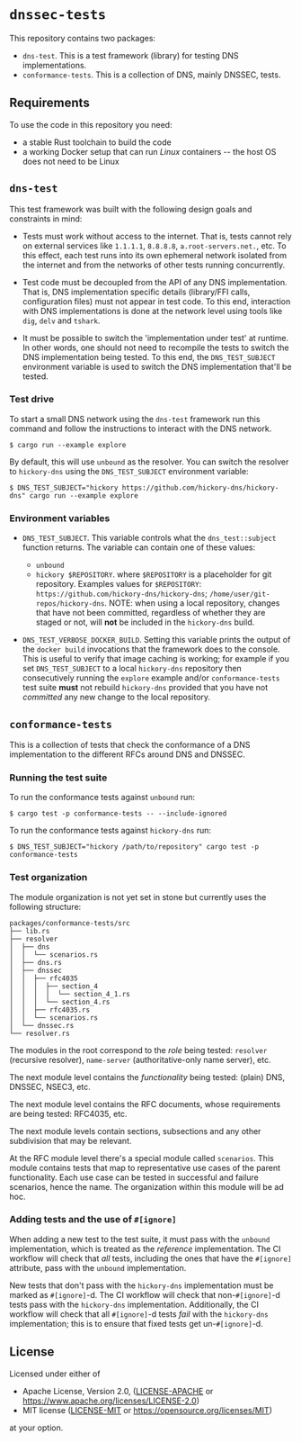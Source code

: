# `dnssec-tests`

This repository contains two packages:

- `dns-test`. This is a test framework (library) for testing DNS implementations.
- `conformance-tests`. This is a collection of DNS, mainly DNSSEC, tests.

## Requirements

To use the code in this repository you need:

- a stable Rust toolchain to build the code
- a working Docker setup that can run *Linux* containers -- the host OS does not need to be Linux

## `dns-test`

This test framework was built with the following design goals and constraints in mind:

- Tests must work without access to the internet. That is, tests cannot rely on external services like `1.1.1.1`, `8.8.8.8`, `a.root-servers.net.`, etc. To this effect, each test runs into its own ephemeral network isolated from the internet and from the networks of other tests running concurrently.

- Test code must be decoupled from the API of any DNS implementation. That is, DNS implementation specific details (library/FFI calls, configuration files) must not appear in test code. To this end, interaction with DNS implementations is done at the network level using tools like `dig`, `delv` and `tshark`.

- It must be possible to switch the 'implementation under test' at runtime. In other words, one should not need to recompile the tests to switch the DNS implementation being tested. To this end, the `DNS_TEST_SUBJECT` environment variable is used to switch the DNS implementation that'll be tested.

### Test drive

To start a small DNS network using the `dns-test` framework run this command and follow the instructions to interact with the DNS network.

``` console
$ cargo run --example explore
```

By default, this will use `unbound` as the resolver. You can switch the resolver to `hickory-dns` using the `DNS_TEST_SUBJECT` environment variable:

``` shell
$ DNS_TEST_SUBJECT="hickory https://github.com/hickory-dns/hickory-dns" cargo run --example explore
```

### Environment variables

- `DNS_TEST_SUBJECT`. This variable controls what the `dns_test::subject` function returns. The variable can contain one of these values:
  - `unbound`
  - `hickory $REPOSITORY`. where `$REPOSITORY` is a placeholder for git repository. Examples values for `$REPOSITORY`: `https://github.com/hickory-dns/hickory-dns`; `/home/user/git-repos/hickory-dns`. NOTE: when using a local repository, changes that have not been committed, regardless of whether they are staged or not, will **not** be included in the `hickory-dns` build.
  
- `DNS_TEST_VERBOSE_DOCKER_BUILD`. Setting this variable prints the output of the `docker build` invocations that the framework does to the console. This is useful to verify that image caching is working; for example if you set `DNS_TEST_SUBJECT` to a local `hickory-dns` repository then consecutively running the `explore` example and/or `conformance-tests` test suite **must** not rebuild `hickory-dns` provided that you have not *committed* any new change to the local repository.

## `conformance-tests`

This is a collection of tests that check the conformance of a DNS implementation to the different RFCs around DNS and DNSSEC.

### Running the test suite

To run the conformance tests against `unbound` run:

``` console
$ cargo test -p conformance-tests -- --include-ignored
```

To run the conformance tests against `hickory-dns` run:

``` console
$ DNS_TEST_SUBJECT="hickory /path/to/repository" cargo test -p conformance-tests
```

### Test organization

The module organization is not yet set in stone but currently uses the following structure:

``` console
packages/conformance-tests/src
├── lib.rs
├── resolver
│  ├── dns
│  │  └── scenarios.rs
│  ├── dns.rs
│  ├── dnssec
│  │  ├── rfc4035
│  │  │  ├── section_4
│  │  │  │  └── section_4_1.rs
│  │  │  └── section_4.rs
│  │  ├── rfc4035.rs
│  │  └── scenarios.rs
│  └── dnssec.rs
└── resolver.rs
```

The modules in the root correspond to the *role* being tested: `resolver` (recursive resolver), `name-server` (authoritative-only name server), etc.

The next module level contains the *functionality* being tested: (plain) DNS, DNSSEC, NSEC3, etc.

The next module level contains the RFC documents, whose requirements are being tested: RFC4035, etc.

The next module levels contain sections, subsections and any other subdivision that may be relevant.

At the RFC module level there's a special module called `scenarios`. This module contains tests that map to representative use cases of the parent functionality. Each use case can be tested in successful and failure scenarios, hence the name. The organization within this module will be ad hoc.

### Adding tests and the use of `#[ignore]`

When adding a new test to the test suite, it must pass with the `unbound` implementation, which is treated as the *reference* implementation. The CI workflow will check that *all* tests, including the ones that have the `#[ignore]` attribute, pass with the `unbound` implementation.

New tests that don't pass with the `hickory-dns` implementation must be marked as `#[ignore]`-d. The CI workflow will check that non-`#[ignore]`-d tests pass with the `hickory-dns` implementation. Additionally, the CI workflow will check that all `#[ignore]`-d tests *fail* with the `hickory-dns` implementation; this is to ensure that fixed tests get un-`#[ignore]`-d.

## License

Licensed under either of

- Apache License, Version 2.0, ([LICENSE-APACHE](LICENSE-APACHE) or <https://www.apache.org/licenses/LICENSE-2.0>)
- MIT license ([LICENSE-MIT](LICENSE-MIT) or <https://opensource.org/licenses/MIT>)

at your option.
